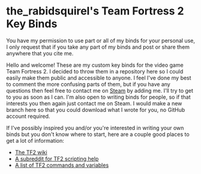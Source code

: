 # the_rabidsquirel's Team Fortress 2 Key Binds

You have my permission to use part or all of my binds for your personal use, I only request that if you take any part of my binds and post or share them anywhere that you cite me.

Hello and welcome! These are my custom key binds for the video game Team Fortress 2. I decided to throw them in a repository here so I could easily make them public and accessible to anyone. I feel I've done my best to comment the more confusing parts of them, but if you have any questions then feel free to contact me on [Steam](https://steamcommunity.com/id/the_rabidsquirel/) by adding me. I'll try to get to you as soon as I can. I'm also open to writing binds for people, so if that interests you then again just contact me on Steam. I would make a new branch here so that you could download what I wrote for you, no GitHub account required.

If I've possibly inspired you and/or you're interested in writing your own binds but you don't know where to start, here are a couple good places to get a lot of information:
- [The TF2 wiki](https://wiki.teamfortress.com/wiki/Scripting)
- [A subreddit for TF2 scripting help](https://en.reddit.com/r/tf2scripthelp/wiki/introduction)
- [A list of TF2 commands and variables](https://developer.valvesoftware.com/wiki/List_of_TF2_console_commands_and_variables)
